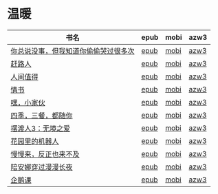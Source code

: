 # 温暖

| 书名 | epub | mobi | azw3 |
| --- | --- | --- | --- |
| [你总说没事，但我知道你偷偷哭过很多次](http://ct.dalanmei.com/f/31084289-571712480-85cc1f) | [epub](http://ct.dalanmei.com/f/31084289-571712480-85cc1f) | [mobi](http://ct.dalanmei.com/f/31084289-572114606-a80f24) | [azw3](http://ct.dalanmei.com/f/31084289-572132256-14586c) |
| [赶路人](http://ct.dalanmei.com/f/31084289-571630651-996454) | [epub](http://ct.dalanmei.com/f/31084289-571630651-996454) | [mobi](http://ct.dalanmei.com/f/31084289-572127694-1d969c) | [azw3](http://ct.dalanmei.com/f/31084289-572187688-9e4e44) |
| [人间值得](http://ct.dalanmei.com/f/31084289-571540175-5566be) | [epub](http://ct.dalanmei.com/f/31084289-571540175-5566be) | [mobi](http://ct.dalanmei.com/f/31084289-571807874-60fb78) | [azw3](http://ct.dalanmei.com/f/31084289-572196174-e6d970) |
| [情书](http://ct.dalanmei.com/f/31084289-571563056-e3305f) | [epub](http://ct.dalanmei.com/f/31084289-571563056-e3305f) | [mobi](http://ct.dalanmei.com/f/31084289-572013973-299946) | [azw3](http://ct.dalanmei.com/f/31084289-571911152-ce09f6) |
| [嘿，小家伙](http://ct.dalanmei.com/f/31084289-571606141-76800c) | [epub](http://ct.dalanmei.com/f/31084289-571606141-76800c) | [mobi](http://ct.dalanmei.com/f/31084289-571736550-4cb750) | [azw3](http://ct.dalanmei.com/f/31084289-571914899-afeffb) |
| [四季，三餐，都随你](http://ct.dalanmei.com/f/31084289-571605064-bf88ed) | [epub](http://ct.dalanmei.com/f/31084289-571605064-bf88ed) | [mobi](http://ct.dalanmei.com/f/31084289-571737113-62fcf1) | [azw3](http://ct.dalanmei.com/f/31084289-571916198-f03b20) |
| [摆渡人3：无境之爱](http://ct.dalanmei.com/f/31084289-571603350-9bf35a) | [epub](http://ct.dalanmei.com/f/31084289-571603350-9bf35a) | [mobi](http://ct.dalanmei.com/f/31084289-571737737-853643) | [azw3](http://ct.dalanmei.com/f/31084289-571916986-08efc2) |
| [花园里的机器人](http://ct.dalanmei.com/f/31084289-571593762-2d46b6) | [epub](http://ct.dalanmei.com/f/31084289-571593762-2d46b6) | [mobi](http://ct.dalanmei.com/f/31084289-572129577-5b4c90) | [azw3](http://ct.dalanmei.com/f/31084289-571986275-467834) |
| [慢慢来，反正也来不及](None) | [epub](None) | [mobi](None) | [azw3](None) |
| [陪安娜穿过漫漫长夜](None) | [epub](None) | [mobi](None) | [azw3](None) |
| [企鹅课](None) | [epub](None) | [mobi](None) | [azw3](None) |
